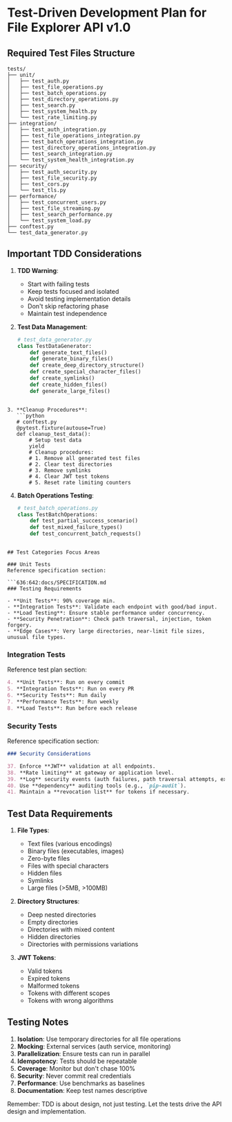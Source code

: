# Test-Driven Development Plan for File Explorer API v1.0

## Required Test Files Structure

```plaintext
tests/
├── unit/
│   ├── test_auth.py
│   ├── test_file_operations.py
│   ├── test_batch_operations.py
│   ├── test_directory_operations.py
│   ├── test_search.py
│   ├── test_system_health.py
│   └── test_rate_limiting.py
├── integration/
│   ├── test_auth_integration.py
│   ├── test_file_operations_integration.py
│   ├── test_batch_operations_integration.py
│   ├── test_directory_operations_integration.py
│   ├── test_search_integration.py
│   └── test_system_health_integration.py
├── security/
│   ├── test_auth_security.py
│   ├── test_file_security.py
│   ├── test_cors.py
│   └── test_tls.py
├── performance/
│   ├── test_concurrent_users.py
│   ├── test_file_streaming.py
│   ├── test_search_performance.py
│   └── test_system_load.py
├── conftest.py
└── test_data_generator.py
```

## Important TDD Considerations

1. **TDD Warning**: 
   - Start with failing tests
   - Keep tests focused and isolated
   - Avoid testing implementation details
   - Don't skip refactoring phase
   - Maintain test independence

2. **Test Data Management**:
   ```python
   # test_data_generator.py
   class TestDataGenerator:
       def generate_text_files()
       def generate_binary_files()
       def create_deep_directory_structure()
       def create_special_character_files()
       def create_symlinks()
       def create_hidden_files()
       def generate_large_files()
```

3. **Cleanup Procedures**:
   ```python
   # conftest.py
   @pytest.fixture(autouse=True)
   def cleanup_test_data():
       # Setup test data
       yield
       # Cleanup procedures:
       # 1. Remove all generated test files
       # 2. Clear test directories
       # 3. Remove symlinks
       # 4. Clear JWT test tokens
       # 5. Reset rate limiting counters
```

4. **Batch Operations Testing**:
   ```python
   # test_batch_operations.py
   class TestBatchOperations:
       def test_partial_success_scenario()
       def test_mixed_failure_types()
       def test_concurrent_batch_requests()
```

## Test Categories Focus Areas

### Unit Tests
Reference specification section:

```636:642:docs/SPECIFICATION.md
### Testing Requirements

- **Unit Tests**: 90% coverage min.
- **Integration Tests**: Validate each endpoint with good/bad input.
- **Load Testing**: Ensure stable performance under concurrency.
- **Security Penetration**: Check path traversal, injection, token forgery.
- **Edge Cases**: Very large directories, near-limit file sizes, unusual file types.
```


### Integration Tests
Reference test plan section:

```128:132:docs/QA-INTEGRATION.md
4. **Unit Tests**: Run on every commit
5. **Integration Tests**: Run on every PR
6. **Security Tests**: Run daily
7. **Performance Tests**: Run weekly
8. **Load Tests**: Run before each release
```


### Security Tests
Reference specification section:

```602:608:docs/SPECIFICATION.md
### Security Considerations

37. Enforce **JWT** validation at all endpoints.
38. **Rate limiting** at gateway or application level.
39. **Log** security events (auth failures, path traversal attempts, excessive request rejections).
40. Use **dependency** auditing tools (e.g., `pip-audit`).
41. Maintain a **revocation list** for tokens if necessary.
```


## Test Data Requirements

1. **File Types**:
   - Text files (various encodings)
   - Binary files (executables, images)
   - Zero-byte files
   - Files with special characters
   - Hidden files
   - Symlinks
   - Large files (>5MB, >100MB)

2. **Directory Structures**:
   - Deep nested directories
   - Empty directories
   - Directories with mixed content
   - Hidden directories
   - Directories with permissions variations

3. **JWT Tokens**:
   - Valid tokens
   - Expired tokens
   - Malformed tokens
   - Tokens with different scopes
   - Tokens with wrong algorithms

## Testing Notes

1. **Isolation**: Use temporary directories for all file operations
2. **Mocking**: External services (auth service, monitoring)
3. **Parallelization**: Ensure tests can run in parallel
4. **Idempotency**: Tests should be repeatable
5. **Coverage**: Monitor but don't chase 100%
6. **Security**: Never commit real credentials
7. **Performance**: Use benchmarks as baselines
8. **Documentation**: Keep test names descriptive

Remember: TDD is about design, not just testing. Let the tests drive the API design and implementation.